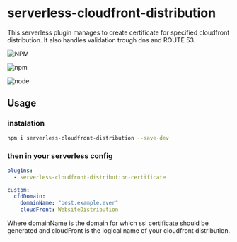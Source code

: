 # serverless-cloudfront-distribution

This serverless plugin manages to create certificate for specified cloudfront distribution. It also handles validation trough dns and ROUTE 53.

![NPM](https://img.shields.io/npm/l/serverless-cloudfront-distribution.svg)

![npm](<https://img.shields.io/npm/v/![NPM](https://img.shields.io/npm/l/serverless-cloudfront-distribution.svg).svg>)

![node](<https://img.shields.io/node/v/![npm](https://img.shields.io/npm/v/![NPM](https://img.shields.io/npm/l/serverless-cloudfront-distribution.svg).svg).svg>)

## Usage

### instalation

```bash
npm i serverless-cloudfront-distribution --save-dev
```

### then in your serverless config

```yaml
plugins:
  - serverless-cloudfront-distribution-certificate

custom:
  cfdDomain:
    domainName: "best.example.ever"
    cloudFront: WebsiteDistribution
```

Where domainName is the domain for which ssl certificate should be generated and cloudFront is the logical name of your cloudfront distribution.
